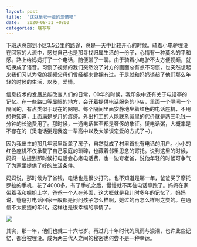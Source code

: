 ```yaml
---
layout: post
title:  "这就是老一辈的爱情吧"
date:   2020-08-31 +0800
categories: 瞎写写
---
```





下班从总部到小区3.5公里的路途，总是一天中比较开心的时候。骑着小电驴埋没在回家的人流中，感觉自己也是那寻找归属生活的一份子，心情有一种莫名的平和感。路上给妈妈打了一个电话，随便聊了一聊。由于骑着小电驴不太方便视频，就切换成了语音。习惯了视频的我们突然没了对方的画面总有点不习惯，也突然想起来我们习以为常的视频父母们曾经都未曾拥有过。于是就和妈妈谈起了他们那么年轻的时候的生活，以及，爱情。

信息技术的发展总能改变人们的日常，00年的时候，我印象中还有关于电话亭的记忆。在一些路口等显眼的地方，会开着提供电话服务的小店，里面一个隔间一个隔间的，有点类似于现在的网吧。每个隔间里面安静地坐着红色的电话座机，不用想也知道，上面满是岁月的痕迹。外出打工的人能联系家里的代价就是两三毛钱一分钟的长途费用了。那时候，一通电话甚至都是奢侈的象征。煲电话粥，大概率是不存在的（煲电话粥是我这一辈高中以及大学谈恋爱的方式了~）。

因为我出生的那几年家里新盖了房子，自然就成了村里首批有电话的用户。小小的红色座机不仅承载了自己家庭的琐碎，也藏着邻里思念的寄托。说到这里的时候，妈妈一边提到那时候打电话会心疼电话费，也一边夸老爸，说他年轻的时候可争气了为家里提供了好的生活条件。

妈妈说，那时候为了省钱，电话也是很少打的。也不知道是哪一年，爸爸买了摩托罗拉的手机，花了4000多。有了手机之后，慢慢就不再往电话亭跑了。妈妈在家带着我和姐姐上学，爸爸一个人在外面，这大概就是我儿时多年的记忆了。妈妈说，爸爸打电话回家一般都是问问孩子怎么样啊，她过的再怎么样啊之类的。在通信不太便捷的年代，这样也是很幸福的事情了。





![](https://forest-pic.oss-cn-beijing.aliyuncs.com/webimg/IMG_5345.JPG)



其实，那一年，他们也就二十六七岁。再过几十年时代的风雨与浪潮，也许此些记忆，都会被埋没。成为两三代人之间的秘密也何尝不是一种幸运。



